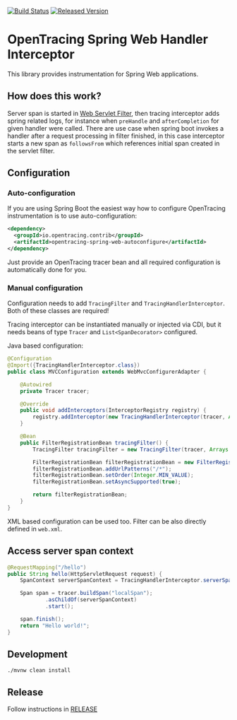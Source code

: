 [![Build Status][ci-img]][ci] [![Released Version][maven-img]][maven]

# OpenTracing Spring Web Handler Interceptor

This library provides instrumentation for Spring  Web applications.

## How does this work?

Server span is started in [Web Servlet Filter](https://github.com/opentracing-contrib/java-web-servlet-filter),
then tracing interceptor adds spring related logs, for instance when `preHandle` and `afterCompletion` for given
handler were called. There are use case when spring boot invokes a handler after a request processing in filter
finished, in this case interceptor starts a new span as `followsFrom` which references initial span created in
the servlet filter.


## Configuration

### Auto-configuration
If you are using Spring Boot the easiest way how to configure OpenTracing instrumentation is to use auto-configuration:

```xml
<dependency>
  <groupId>io.opentracing.contrib</groupId>
  <artifactId>opentracing-spring-web-autoconfigure</artifactId>
</dependency>

```
Just provide an OpenTracing tracer bean and all required configuration is automatically
done for you.

### Manual configuration
Configuration needs to add `TracingFilter` and `TracingHandlerInterceptor`. Both of these classes
are required!

Tracing interceptor can be instantiated manually or injected via CDI, but
it needs beans of type `Tracer` and `List<SpanDecorator>` configured.

Java based configuration:
```java
@Configuration
@Import({TracingHandlerInterceptor.class})
public class MVCConfiguration extends WebMvcConfigurerAdapter {

    @Autowired
    private Tracer tracer;

    @Override
    public void addInterceptors(InterceptorRegistry registry) {
        registry.addInterceptor(new TracingHandlerInterceptor(tracer, Arrays.asList(SpanDecorator.STANDARD_TAGS)));
    }

    @Bean
    public FilterRegistrationBean tracingFilter() {
        TracingFilter tracingFilter = new TracingFilter(tracer, Arrays.asList(io.opentracing.contrib.web.servlet.filter.SpanDecorator.STANDARD_TAGS));

        FilterRegistrationBean filterRegistrationBean = new FilterRegistrationBean(tracingFilter);
        filterRegistrationBean.addUrlPatterns("/*");
        filterRegistrationBean.setOrder(Integer.MIN_VALUE);
        filterRegistrationBean.setAsyncSupported(true);

        return filterRegistrationBean;
    }
}
```

XML based configuration can be used too. Filter can be also directly defined in `web.xml`.

## Access server span context
```java
@RequestMapping("/hello")
public String hello(HttpServletRequest request) {
    SpanContext serverSpanContext = TracingHandlerInterceptor.serverSpanContext(request);

    Span span = tracer.buildSpan("localSpan");
            .asChildOf(serverSpanContext)
            .start();

    span.finish();
    return "Hello world!";
}
```

## Development
```shell
./mvnw clean install
```

## Release
Follow instructions in [RELEASE](RELEASE.md)


   [ci-img]: https://travis-ci.org/opentracing-contrib/java-spring-web.svg?branch=master
   [ci]: https://travis-ci.org/opentracing-contrib/java-spring-web
   [maven-img]: https://img.shields.io/maven-central/v/io.opentracing.contrib/opentracing-spring-web-handler-interceptor.svg?maxAge=2592000
   [maven]: http://search.maven.org/#search%7Cga%7C1%7Copentracing-spring-web-handler-interceptor
